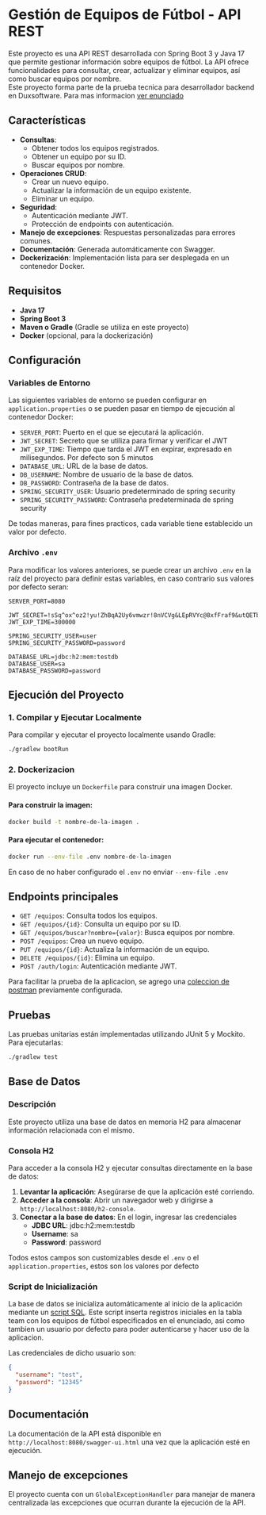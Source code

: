 # Gestión de Equipos de Fútbol - API REST

Este proyecto es una API REST desarrollada con Spring Boot 3 y Java 17 que permite gestionar información sobre equipos de fútbol. 
La API ofrece funcionalidades para consultar, crear, actualizar y eliminar equipos, así como buscar equipos por nombre.
<br>Este proyecto forma parte de la prueba tecnica para desarrollador backend en Duxsoftware. Para mas informacion [ver enunciado](Enunciado.pdf)

## Características

- **Consultas**:
    - Obtener todos los equipos registrados.
    - Obtener un equipo por su ID.
    - Buscar equipos por nombre.
- **Operaciones CRUD**:
    - Crear un nuevo equipo.
    - Actualizar la información de un equipo existente.
    - Eliminar un equipo.
- **Seguridad**:
    - Autenticación mediante JWT.
    - Protección de endpoints con autenticación.
- **Manejo de excepciones**: Respuestas personalizadas para errores comunes.
- **Documentación**: Generada automáticamente con Swagger.
- **Dockerización**: Implementación lista para ser desplegada en un contenedor Docker.

## Requisitos

- **Java 17**
- **Spring Boot 3**
- **Maven o Gradle** (Gradle se utiliza en este proyecto)
- **Docker** (opcional, para la dockerización)

## Configuración

### Variables de Entorno

Las siguientes variables de entorno se pueden configurar en `application.properties` o se pueden pasar en tiempo de ejecución al contenedor Docker:

- `SERVER_PORT`: Puerto en el que se ejecutará la aplicación.
- `JWT_SECRET`: Secreto que se utiliza para firmar y verificar el JWT
- `JWT_EXP_TIME`: Tiempo que tarda el JWT en expirar, expresado en milisegundos. Por defecto son 5 minutos
- `DATABASE_URL`: URL de la base de datos.
- `DB_USERNAME`: Nombre de usuario de la base de datos.
- `DB_PASSWORD`: Contraseña de la base de datos.
- `SPRING_SECURITY_USER`: Usuario predeterminado de spring security
- `SPRING_SECURITY_PASSWORD`: Contraseña predeterminada de spring security

De todas maneras, para fines practicos, cada variable tiene establecido un valor por defecto.

### Archivo `.env`
Para modificar los valores anteriores, se puede crear un archivo `.env` en la raíz del proyecto para definir estas variables, en caso contrario sus valores por defecto seran:

```dotenv
SERVER_PORT=8080

JWT_SECRET=!sSq^ox^oz2!yu!ZhBqA2Uy6vmwzr!8nVCVg&LEpRVYc@8xfFraf9&utQETbrnpd
JWT_EXP_TIME=300000

SPRING_SECURITY_USER=user
SPRING_SECURITY_PASSWORD=password

DATABASE_URL=jdbc:h2:mem:testdb
DATABASE_USER=sa
DATABASE_PASSWORD=password
```

## Ejecución del Proyecto

### 1. Compilar y Ejecutar Localmente

Para compilar y ejecutar el proyecto localmente usando Gradle:
```bash
./gradlew bootRun
```

### 2. Dockerizacion
El proyecto incluye un `Dockerfile` para construir una imagen Docker.

#### Para construir la imagen:
```bash
docker build -t nombre-de-la-imagen .
```

#### Para ejecutar el contenedor:
```bash
docker run --env-file .env nombre-de-la-imagen
```
En caso de no haber configurado el `.env` no enviar `--env-file .env`

## Endpoints principales
- `GET /equipos`: Consulta todos los equipos.
- `GET /equipos/{id}`: Consulta un equipo por su ID.
- `GET /equipos/buscar?nombre={valor}`: Busca equipos por nombre.
- `POST /equipos`: Crea un nuevo equipo.
- `PUT /equipos/{id}`: Actualiza la información de un equipo.
- `DELETE /equipos/{id}`: Elimina un equipo.
- `POST /auth/login`: Autenticación mediante JWT.

Para facilitar la prueba de la aplicacion, se agrego una [coleccion de postman](Equipos%20de%20futbol.postman_collection.json) previamente configurada.

## Pruebas
Las pruebas unitarias están implementadas utilizando JUnit 5 y Mockito. Para ejecutarlas:
```bash
./gradlew test
```
## Base de Datos
### Descripción

Este proyecto utiliza una base de datos en memoria H2 para almacenar información relacionada con el mismo.

### Consola H2

Para acceder a la consola H2 y ejecutar consultas directamente en la base de datos:

1. **Levantar la aplicación**: Asegúrarse de que la aplicación esté corriendo.
2. **Acceder a la consola**: Abrir un navegador web y dirigirse a `http://localhost:8080/h2-console`.
3. **Conectar a la base de datos**: En el login, ingresar las credenciales
   - **JDBC URL**: jdbc:h2:mem:testdb 
   - **Username**: sa 
   - **Password**: password

Todos estos campos son customizables desde el `.env` o el `application.properties`, estos son los valores por defecto

### Script de Inicialización
La base de datos se inicializa automáticamente al inicio de la aplicación mediante un [script SQL](src/main/resources/data.sql). 
Este script inserta registros iniciales en la tabla team con los equipos de fútbol especificados en el enunciado, asi como tambien un usuario por defecto para poder autenticarse y hacer uso de la aplicacion.

Las credenciales de dicho usuario son:
```json
{
  "username": "test",
  "password": "12345"
}
```
## Documentación
La documentación de la API está disponible en `http://localhost:8080/swagger-ui.html` una vez que la aplicación esté en ejecución.
## Manejo de excepciones
El proyecto cuenta con un `GlobalExceptionHandler` para manejar de manera centralizada las excepciones que ocurran durante la ejecución de la API.